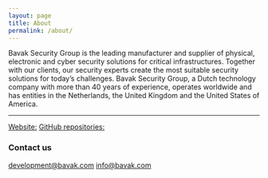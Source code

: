 ```yaml
---
layout: page
title: About
permalink: /about/
---
```


Bavak Security Group is the leading manufacturer and supplier of physical, electronic and cyber security solutions for critical infrastructures. Together with our clients, our security experts create the most suitable security solutions for today’s challenges. Bavak Security Group, a Dutch technology company with more than 40 years of experience, operates worldwide and has entities in the Netherlands, the United Kingdom and the United States of America.

<hr>

[Website:](https://www.bavak.com)
[GitHub repositories:](https://github.com/bavaksecurity)  


### Contact us

[development@bavak.com](mailto:development@bavak.com)
[info@bavak.com](mailto:info@bavak.com)